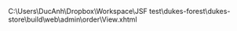 C:\Users\DucAnh\Dropbox\Workspace\JSF test\dukes-forest\dukes-store\build\web\admin\order\View.xhtml
